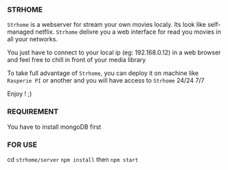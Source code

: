 ### STRHOME
`Strhome` is a webserver for stream your own movies localy. 
Its look like self-managed netflix.
`Strhome` delivre you a web interface for read you movies in all your networks.

You just have to connect to your local ip (eg: 192.168.0.12) in a web browser and feel free to chill in front of 
your media library

To take full advantage of `Strhome`, you can deploy it on machine like `Rasperie PI` or another 
and you will have access to `Strhome` 24/24 7/7

Enjoy ! ;)

### REQUIREMENT

You have to install mongoDB first

### FOR USE
cd `strhome/server`
`npm install` then `npm start`
